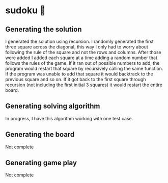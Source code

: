 # sudoku 🔢

## Generating the solution
I generated the solution using recursion. I randomly generated the first three square across the diagonal, this way I only had to worry about following the rule of the square and not the rows and columns. After those were added I added each square at a time adding a random number that follows the rules of the game. If it ran out of possible numbers to add, the program would restart that square by recursively calling the same function. If the program was unable to add that square it would backtrack to the previous square and so on. If it got back to the first square through recursion (not including the first initial 3 squares) it would restart the entire board.

## Generating solving algorithm
In progress, I have this algorithm working with one test case.

## Generating the board
Not complete

## Generating game play
Not complete


